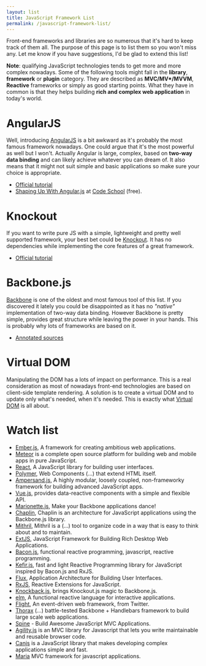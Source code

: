 ```yaml
---
layout: list
title: JavaScript Framework List
permalink: /javascript-framework-list/
---
```


Front-end frameworks and libraries are so numerous that it's hard to keep track of them all.
The purpose of this page is to list them so you won't miss any.
Let me know if you have suggestions, I'd be glad to extend this list!

**Note**: qualifying JavaScript technologies tends to get more and more complex nowadays.
Some of the following tools might fall in the **library**, **framework** or **plugin** category.
They are described as **MVC/MV\*/MVVM**, **Reactive** frameworks or simply as good starting points.
What they have in common is that they helps building **rich and complex web application** in today's world.



# AngularJS

Well, introducing [AngularJS](https://angularjs.org/) is a bit awkward as it's probably the most famous framework nowadays.
One could argue that it's the most powerful as well but I won't.
Actually Angular is large, complex, based on **two-way data binding** and can likely achieve whatever you can dream of.
It also means that it might not suit simple and basic applications so make sure your choice is appropriate.

* [Official tutorial](https://docs.angularjs.org/tutorial/step_00)
* [Shaping Up With Angular.js](https://www.codeschool.com/courses/shaping-up-with-angular-js) at [Code School](https://www.codeschool.com/) (free).



# Knockout

If you want to write pure JS with a simple, lightweight and pretty well supported framework, your best bet could be [Knockout](http://knockoutjs.com/).
It has no dependencies while implementing the core features of a great framework.

* [Official tutorial](http://learn.knockoutjs.com/)



# Backbone.js

[Backbone](http://backbonejs.org/) is one of the oldest and most famous tool of this list.
If you discovered it lately you could be disappointed as it has no _"native"_ implementation of two-way data binding.
However Backbone is pretty simple, provides great structure while leaving the power in your hands.
This is probably why lots of frameworks are based on it.

* [Annotated sources](http://backbonejs.org/docs/backbone.html)



# Virtual DOM

Manipulating the DOM has a lots of impact on performance.
This is a real consideration as most of nowadays front-end technologies are based on client-side template rendering.
A solution is to create a virtual DOM and to update only what's needed, when it's needed.
This is exactly what [Virtual DOM](https://github.com/Matt-Esch/virtual-dom) is all about.



# Watch list

* [Ember.js](http://emberjs.com/), A framework for creating ambitious web applications.
* [Meteor](https://www.meteor.com/) is a complete open source platform for building web and mobile apps in pure JavaScript.
* [React](http://facebook.github.io/react/), A JavaScript library for building user interfaces.
* [Polymer](https://www.polymer-project.org/), Web Components (...) that extend HTML itself.
* [Ampersand.js](http://ampersandjs.com/), A highly modular, loosely coupled, non-frameworky framework for building advanced JavaScript apps.
* [Vue.js](http://vuejs.org/), provides data-reactive components with a simple and flexible API.
* [Marionette.js](http://marionettejs.com/), Make your Backbone applications dance!
* [Chaplin](http://chaplinjs.org/), Chaplin is an architecture for JavaScript applications using the Backbone.js library.
* [Mithril](http://lhorie.github.io/mithril/), Mithril is a (...) tool to organize code in a way that is easy to think about and to maintain.
* [ExtJS](http://www.sencha.com/products/extjs/), JavaScript Framework for Building Rich Desktop Web Applications.
* [Bacon.js](http://baconjs.github.io/), functional reactive programming, javascript, reactive programming.
* [Kefir.js](http://pozadi.github.io/kefir/), fast and light Reactive Programming library for JavaScript inspired by Bacon.js and RxJS.
* [Flux](http://facebook.github.io/flux/), Application Architecture for Building User Interfaces.
* [RxJS](http://reactive-extensions.github.io/RxJS/), Reactive Extensions for JavaScript.
* [Knockback.js](http://kmalakoff.github.io/knockback/), brings Knockout.js magic to Backbone.js.
* [elm](http://elm-lang.org/), A functional reactive language for interactive applications.
* [Flight](https://flightjs.github.io/), An event-driven web framework, from Twitter.
* [Thorax](http://thoraxjs.org/) (...) battle-tested Backbone + Handlebars framework to build large scale web applications.
* [Spine](http://spinejs.com/) - Build Awesome JavaScript MVC Applications.
* [Agility.js](http://agilityjs.com/) is an MVC library for Javascript that lets you write maintainable and reusable browser code.
* [Canjs](http://canjs.com/) is a JavaScript library that makes developing complex applications simple and fast.
* [Maria](http://peter.michaux.ca/maria/) MVC framework for javascript applications.
